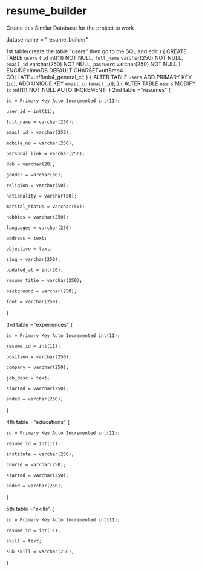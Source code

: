 ﻿# resume_builder


Create this Similar Database for the project to work 

datase name  = "resume_builder"

1st table(create the table "users" then go to the SQL and edit )
{
    CREATE TABLE `users` (
  `id` int(11) NOT NULL,
  `full_name` varchar(250) NOT NULL,
  `email_id` varchar(250) NOT NULL,
  `password` varchar(250) NOT NULL
) ENGINE=InnoDB DEFAULT CHARSET=utf8mb4 COLLATE=utf8mb4_general_ci;
}
{
    ALTER TABLE `users`
  ADD PRIMARY KEY (`id`),
  ADD UNIQUE KEY `email_id` (`email_id`);
}
{
    ALTER TABLE `users`
  MODIFY `id` int(11) NOT NULL AUTO_INCREMENT;
}
2nd table ="resumes"
{

    id = Primary Key Auto Incremented int(11);

    user_id = int(11);

    full_name = varchar(250);

    email_id = varchar(250);

    mobile_no = varchar(250);

    personal_link = varchar(250);

    dob = varchar(20);

    gender = varchar(50);

    religion = varchar(50);

    nationality = varchar(50);

    marital_status = varchar(50);

    hobbies = varchar(250);

    languages = varchar(250)

    address = text;

    objective = text;

    slug = varchar(250);

    updated_at = int(20);

    resume_title = varchar(250);

    background = varchar(250);

    font = varchar(250);

}

3rd table ="experiences"
{
 
    id = Primary Key Auto Incremented int(11);

    resume_id = int(11);

    position = varchar(250);

    company = varchar(250);

    job_desc = text;

    started = varchar(250);

    ended = varchar(250);

}

4th table ="educations"
{

    id = Primary Key Auto Incremented int(11);

    resume_id = int(11);	

    institute = varchar(250);	

    course = varchar(250);

    started = varchar(250);

    ended = varchar(250);

}

5th table ="skills"
{

    id = Primary Key Auto Incremented int(11);	

    resume_id = int(11);

    skill = text;	

    sub_skill = varchar(250);

}
      